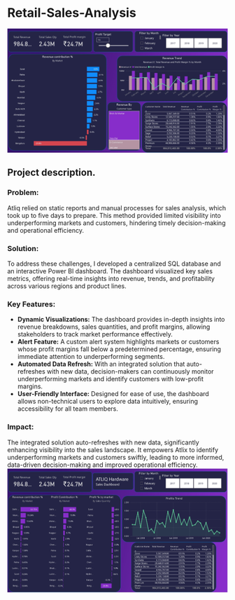 # Retail-Sales-Analysis
![pic](https://github.com/abdusami-mohammed/Retail-Sales-Analysis/blob/720976355ae9a16cc908e116a3982d91af44a6cf/Images/Sales%20Analytics%20dashboard%20PF%20PROJ_page-3.jpg)

## Project description. 
### Problem:
Atliq relied on static reports and manual processes for sales analysis, which took up to five days to prepare. This method provided limited visibility into underperforming markets and customers, hindering timely decision-making and operational efficiency.

### Solution:
To address these challenges, I developed a centralized SQL database and an interactive Power BI dashboard. The dashboard visualized key sales metrics, offering real-time insights into revenue, trends, and profitability across various regions and product lines.

### Key Features:

- **Dynamic Visualizations:** The dashboard provides in-depth insights into revenue breakdowns, sales quantities, and profit margins, allowing stakeholders to track market performance effectively.
- **Alert Feature:** A custom alert system highlights markets or customers whose profit margins fall below a predetermined percentage, ensuring immediate attention to underperforming segments.
- **Automated Data Refresh:** With an integrated solution that auto-refreshes with new data, decision-makers can continuously monitor underperforming markets and identify customers with low-profit margins.
- **User-Friendly Interface:** Designed for ease of use, the dashboard allows non-technical users to explore data intuitively, ensuring accessibility for all team members.

### Impact:
The integrated solution auto-refreshes with new data, significantly enhancing visibility into the sales landscape. It empowers Atlix to identify underperforming markets and customers swiftly, leading to more informed, data-driven decision-making and improved operational efficiency.
![pic](https://github.com/abdusami-mohammed/Retail-Sales-Analysis/blob/720976355ae9a16cc908e116a3982d91af44a6cf/Images/Sales%20Analytics%20dashboard%20PF%20PROJ_page-2.jpg)

